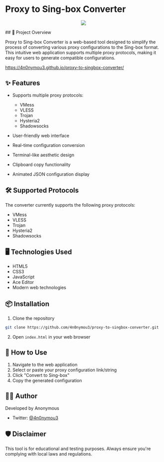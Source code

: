 # Proxy to Sing-box Converter
<p align="center">
  <img src="https://img.shields.io/badge/version-0.7.0-blue.svg?cacheSeconds=2592000" />
</p>
## 🚀 Project Overview

Proxy to Sing-box Converter is a web-based tool designed to simplify the process of converting various proxy configurations to the Sing-box format. This intuitive web application supports multiple proxy protocols, making it easy for users to generate compatible configurations.

https://4n0nymou3.github.io/proxy-to-singbox-converter/

## ✨ Features

- Supports multiple proxy protocols:
  - VMess
  - VLESS
  - Trojan
  - Hysteria2
  - Shadowsocks

- User-friendly web interface
- Real-time configuration conversion
- Terminal-like aesthetic design
- Clipboard copy functionality
- Animated JSON configuration display

## 🛠️ Supported Protocols

The converter currently supports the following proxy protocols:
- VMess
- VLESS
- Trojan
- Hysteria2
- Shadowsocks

## 🖥️ Technologies Used

- HTML5
- CSS3
- JavaScript
- Ace Editor
- Modern web technologies

## 📦 Installation

1. Clone the repository
```bash
git clone https://github.com/4n0nymou3/proxy-to-singbox-converter.git
```

2. Open `index.html` in your web browser

## 🚀 How to Use

1. Navigate to the web application
2. Select or paste your proxy configuration link/string
3. Click "Convert to Sing-box"
4. Copy the generated configuration

## 👨‍💻 Author

Developed by Anonymous
- Twitter: [@4n0nymou3](https://x.com/4n0nymou3)

## 🛡️ Disclaimer

This tool is for educational and testing purposes. Always ensure you're complying with local laws and regulations.